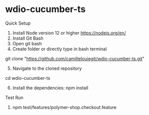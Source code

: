 # wdio-cucumber-ts

Quick Setup
1. Install Node version 12 or higher https://nodejs.org/en/
2. Install Git Bash
3. Open git bash
4. Create folder or directly type in bash terminal 
  
  git clone "https://github.com/camillelouiegit/wdio-cucumber-ts.git"

5. Navigate to the cloned repository
  
  cd wdio-cucumber-ts

6. Install the dependencies:
  npm install
  
  Test Run
  
 1. npm test/features/polymer-shop.checkout.feature
